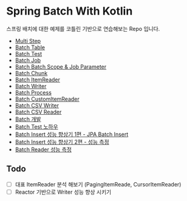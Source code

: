 # Spring Batch With Kotlin

스프링 배치에 대한 예제를 코틀린 기반으로 연습해보는 Repo 입니다.

* [Multi Step](https://github.com/cheese10yun/blog-sample/blob/master/batch-study/docs/multi-step.md)
* [Batch Table](https://github.com/cheese10yun/blog-sample/blob/master/batch-study/docs/batch-table.md)
* [Batch Test](https://github.com/cheese10yun/blog-sample/blob/master/batch-study/docs/batch-test.md)
* [Batch Job](https://github.com/cheese10yun/blog-sample/blob/master/batch-study/docs/batch-job.md)
* [Batch Batch Scope & Job Parameter](https://github.com/cheese10yun/blog-sample/blob/master/batch-study/docs/batch-scope-job-parameter.md)
* [Batch Chunk](https://github.com/cheese10yun/blog-sample/blob/master/batch-study/docs/batch-chunk.md)
* [Batch ItemReader](https://github.com/cheese10yun/blog-sample/blob/master/batch-study/docs/batch-item-reader.md)
* [Batch Writer](https://github.com/cheese10yun/blog-sample/blob/master/batch-study/docs/batch-writer.md)
* [Batch Process](https://github.com/cheese10yun/blog-sample/blob/master/batch-study/docs/batch-item-processor.md)
* [Batch CustomItemReader](https://github.com/cheese10yun/blog-sample/blob/master/batch-study/docs/batch-custom-item-reader.md)
* [Batch CSV Writer](https://github.com/cheese10yun/blog-sample/blob/master/batch-study/docs/batch-csv-wirter.md)
* [Batch CSV Reader](https://github.com/cheese10yun/blog-sample/blob/master/batch-study/docs/batch-csv-reader.md)
* [Batch 개발](https://github.com/cheese10yun/blog-sample/blob/master/batch-study/docs/batch-application.md)
* [Batch Test 노하우](https://github.com/cheese10yun/blog-sample/blob/master/batch-study/docs/batch-test-2.md)
* [Batch Insert 성능 향상기 1편 - JPA Batch Insert](https://github.com/cheese10yun/blog-sample/blob/master/batch-study/docs/jpa-batch-insert.md)
* [Batch Insert 성능 향상기 2편 - 성능 측정](https://github.com/cheese10yun/blog-sample/blob/master/batch-study/docs/batch-batch-insert.md)
* [Batch Reader 성능 측정](https://github.com/cheese10yun/blog-sample/blob/master/batch-study/docs/batch-reader-performance.md)

## Todo
- [ ] 대표 ItemReader 분석 해보기 (PagingItemReade, CursorItemReader)
- [ ] Reactor 기반으로 Writer 성능 향상 시키기
